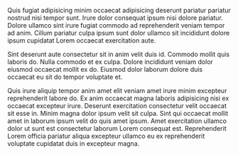 Quis fugiat adipisicing minim occaecat adipisicing deserunt pariatur pariatur nostrud nisi tempor sunt. Irure dolor consequat ipsum nisi dolore pariatur. Dolore ullamco sint irure fugiat commodo ad reprehenderit veniam tempor ad anim. Cillum pariatur culpa ipsum sunt dolor ullamco sit incididunt dolore ipsum cupidatat Lorem occaecat exercitation aute.

Sint deserunt aute consectetur sit in anim velit duis id. Commodo mollit quis laboris do. Nulla commodo et ex culpa. Dolore incididunt veniam dolor eiusmod occaecat mollit ex do. Eiusmod dolor laborum dolore duis occaecat eu sit do tempor voluptate et.

Quis irure aliquip tempor anim amet elit veniam amet irure minim excepteur reprehenderit labore do. Ex anim occaecat magna laboris adipisicing nisi ex occaecat excepteur irure. Deserunt exercitation consectetur velit occaecat sit esse in. Minim magna dolor ipsum velit sit culpa. Sint qui occaecat mollit amet in laborum ipsum velit do quis amet ipsum. Amet exercitation ullamco dolor ut sunt est consectetur laborum Lorem consequat est. Reprehenderit Lorem officia pariatur aliqua excepteur ullamco eu ex reprehenderit voluptate cupidatat duis in excepteur magna.